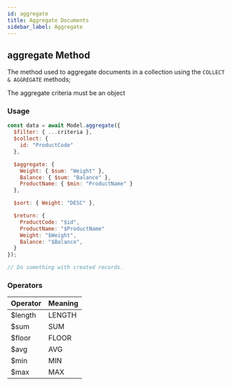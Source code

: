 ```yaml
---
id: aggregate
title: Aggregate Documents
sidebar_label: Aggregate
---
```


## aggregate Method

The method used to aggregate documents in a collection using the `COLLECT & AGGREGATE` methods;

The aggregate criteria must be an object

### Usage

```js
const data = await Model.aggregate({
  $filter: { ...criteria },
  $collect: {
    id: "ProductCode"
  },

  $aggregate: {
    Weight: { $sum: "Weight" },
    Balance: { $sum: "Balance" },
    ProductName: { $min: "ProductName" }
  },

  $sort: { Weight: "DESC" },

  $return: {
    ProductCode: "$id",
    ProductName: "$ProductName"
    Weight: "$Weight",
    Balance: "$Balance",
  }
});

// Do something with created records.
```

### Operators

| Operator | Meaning |
| :------- | :------ |
| \$length | LENGTH  |
| \$sum    | SUM     |
| \$floor  | FLOOR   |
| \$avg    | AVG     |
| \$min    | MIN     |
| \$max    | MAX     |
